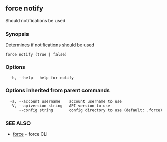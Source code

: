 ## force notify

Should notifications be used

### Synopsis


Determines if notifications should be used


```
force notify (true | false)
```

### Options

```
  -h, --help   help for notify
```

### Options inherited from parent commands

```
  -a, --account username    account username to use
  -V, --apiversion string   API version to use
      --config string       config directory to use (default: .force)
```

### SEE ALSO

* [force](force.md)	 - force CLI

